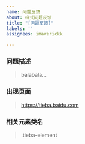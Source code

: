 ```yaml
---
name: 问题反馈
about: 样式问题反馈
title: "[问题反馈]"
labels: ''
assignees: imaverickk

---
```


### 问题描述
> balabala...
### 出现页面
> https://tieba.baidu.com
### 相关元素类名
> .tieba-element
